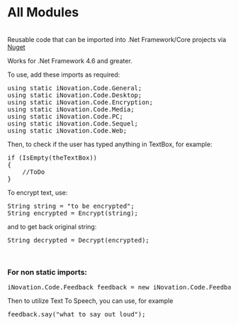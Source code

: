 # All Modules

<br>
Reusable code that can be imported into .Net Framework/Core projects via <a href="https://www.nuget.org/packages/inovationware.code/#versions-body-tab" target="_blank">Nuget</a>

<p>Works for .Net Framework 4.6 and greater.</p>

<p>To use, add these imports as required:</p>

<pre>using static iNovation.Code.General;
using static iNovation.Code.Desktop;
using static iNovation.Code.Encryption;
using static iNovation.Code.Media;
using static iNovation.Code.PC;
using static iNovation.Code.Sequel;
using static iNovation.Code.Web;</pre>

<p>Then, to check if the user has typed anything in TextBox, for example:</p>

<pre>if (IsEmpty(theTextBox))
{
    //ToDo
}</pre>

<p>To encrypt text, use:</p>

<pre>String string = "to be encrypted";
String encrypted = Encrypt(string);</pre>

<p>and to get back original string:</p>

<pre>String decrypted = Decrypt(encrypted);</pre>
<br>

<h3>For non static imports:</h3>

<pre>
iNovation.Code.Feedback feedback = new iNovation.Code.Feedback();
</pre>

<p>Then to utilize Text To Speech, you can use, for example</p>

<pre>feedback.say("what to say out loud");</pre>


<!--
<br>
<h3>Dependency:</h3>

For Feedback to work, you may need to include System.Speech version 4.0.0.0 in the same directory as the exe of the app.-->
